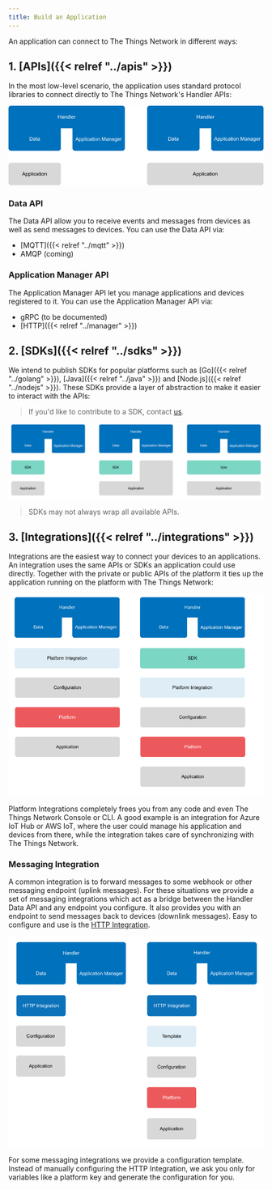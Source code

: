 ```yaml
---
title: Build an Application
---
```


An application can connect to The Things Network in different ways:

## 1. [APIs]({{< relref "../apis" >}})
In the most low-level scenario, the application uses standard protocol libraries to connect directly to The Things Network's Handler APIs:

![APIs](../options-apis.png)

### Data API
The Data API allow you to receive events and messages from devices as well as send messages to devices. You can use the Data API via:

* [MQTT]({{< relref "../mqtt" >}})
* AMQP (coming)

### Application Manager API
The Application Manager API let you manage applications and devices registered to it. You can use the Application Manager API via:

* gRPC (to be documented)
* [HTTP]({{< relref "../manager" >}})

## 2. [SDKs]({{< relref "../sdks" >}})

We intend to publish SDKs for popular platforms such as [Go]({{< relref "../golang" >}}), [Java]({{< relref "../java" >}}) and [Node.js]({{< relref "../nodejs" >}}). These SDKs provide a layer of abstraction to make it easier to interact with the APIs:

> If you'd like to contribute to a SDK, contact [us](mailto:community@thethingsnetwork.org).

![SDK](../options-sdks.png)

> SDKs may not always wrap all available APIs.

## 3. [Integrations]({{< relref "../integrations" >}})

Integrations are the easiest way to connect your devices to an applications. An integration uses the same APIs or SDKs an application could use directly. Together with the private or public APIs of the platform it ties up the application running on the platform with The Things Network:

![Platform Integration](../options-integration.png)

Platform Integrations completely frees you from any code and even The Things Network Console or CLI. A good example is an integration for Azure IoT Hub or AWS IoT, where the user could manage his application and devices from there, while the integration takes care of synchronizing with The Things Network.

### Messaging Integration

A common integration is to forward messages to some webhook or other messaging endpoint (uplink messages). For these situations we provide a set of messaging integrations which act as a bridge between the Handler Data API and any endpoint you configure. It also provides you with an endpoint to send messages back to devices (downlink messages). Easy to configure and use is the [HTTP Integration](http/index.md).

![HTTP Integration](../options-http.png)

For some messaging integrations we provide a configuration template. Instead of manually configuring the HTTP Integration, we ask you only for variables like a platform key and generate the configuration for you.
